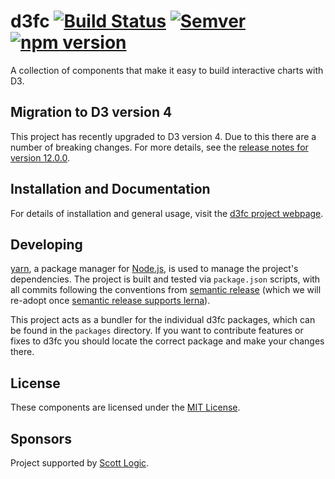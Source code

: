 # d3fc [![Build Status](https://travis-ci.org/d3fc/d3fc.svg?branch=master)](https://travis-ci.org/d3fc/d3fc) [![Semver](http://img.shields.io/SemVer/2.0.0.png)](http://semver.org/spec/v2.0.0.html) [![npm version](https://badge.fury.io/js/d3fc.svg)](https://badge.fury.io/js/d3fc)

A collection of components that make it easy to build interactive charts with D3.

## Migration to D3 version 4

This project has recently upgraded to D3 version 4. Due to this there are a number of breaking changes. For more details, see the [release notes for version 12.0.0](https://github.com/d3fc/d3fc/releases/tag/v12.0.0).

## Installation and Documentation

For details of installation and general usage, visit the [d3fc project webpage](http://d3fc.io/).

## Developing

[yarn](https://yarnpkg.com/), a package manager for [Node.js](https://nodejs.org/), is used to manage the project's dependencies. The project is built and tested via `package.json` scripts, with all commits following the conventions from [semantic release](https://github.com/semantic-release/semantic-release) (which we will re-adopt once [semantic release supports lerna](https://github.com/lerna/lerna/blob/v2.9.0/README.md#independent-mode---independent)).

This project acts as a bundler for the individual d3fc packages, which can be found in the `packages` directory. If you want to contribute features or fixes to d3fc you should locate the correct package and make your changes there.

## License

These components are licensed under the [MIT License](http://opensource.org/licenses/MIT).

## Sponsors

Project supported by [Scott Logic](http://www.scottlogic.com).

